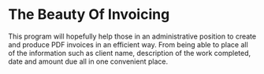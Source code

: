 # The Beauty Of Invoicing
This program will hopefully help those in an administrative position to create and produce PDF invoices in an efficient way. From being able to place all of the information such as client name, description of the work completed, date and amount due all in one convenient place. 
